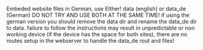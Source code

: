 Embeded website files in German, use EIther! data (english) or data_de (German) DO NOT TRY AND USE BOTH AT THE SAME TIME!
if using the german version you should remove the data dir and rename the data_de dir to data.
failure to follow the instructions may result in unpredictable or non working device (if the device has the space for both sites),
there are no routes setup in the webserver to handle the data_de rout and files!
